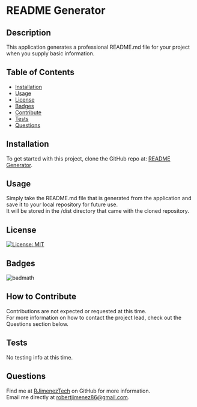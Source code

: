   # README Generator

  ## Description
  
  This application generates a professional README.md file for your project when you supply basic information.
  
  ## Table of Contents
     
  - [Installation](#installation)
  - [Usage](#usage)
  - [License](#license)
  - [Badges](#badges)
  - [Contribute](#contribute)
  - [Tests](#tests)
  - [Questions](#questions)
  
  ## Installation
  
  To get started with this project, clone the GitHub repo at: [README Generator](https://github.com/RJimenezTech/README-generator).
  
  ## Usage
  
  Simply take the README.md file that is generated from the application and save it to your local repository for future use.<br>
  It will be stored in the /dist directory that came with the cloned repository.
  
  ## License 

  [![License: MIT](https://img.shields.io/badge/License-MIT-yellow.svg)](https://opensource.org/licenses/MIT)
  
  
  ## Badges
  
  ![badmath](https://img.shields.io/github/languages/top/lernantino/badmath)
    
  ## How to Contribute
  
  Contributions are not expected or requested at this time.<br>
  For more information on how to contact the project lead, check out the Questions section below.
  
  ## Tests
  
  No testing info at this time.

  ## Questions
  
  Find me at [RJimenezTech](https://github.com/RJimenezTech) on GitHub for more information.<br>
  Email me directly at robertjimenez86@gmail.com.
